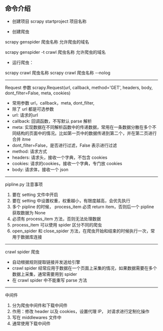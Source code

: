 命令介绍
----
- 创建项目
scrapy startproject 项目名称

- 创建爬虫

scrapy genspider 爬虫名称 允许爬虫的域名

scrapy genspider -t crawl 爬虫名称 允许爬虫的域名

- 运行爬虫：

scrapy crawl 爬虫名称
scrapy crawl 爬虫名称 --nolog

----
Request 参数
scrapy.Request(url, callback, method='GET', headers, body, dont_filter=False, meta, cookies)
- 常用参数 url，callback，meta, dont_filter,
- 除了 url 都是可选参数
- url: 请求的url
- callback: 回调函数，不写默认 parse 解析
- meta: 实现数据在不同解析函数中的传递数据，常用在一条数据分散在多个不同结构的页面中的情况。比如第一页中的数据传递到第二个，并在第二页进行合并 itme
- dont_filter=False，是否进行过滤，False 表示进行过滤
- method: 请求方式
- headers: 请求头，接收一个字典，不包含 cookies
- cookies: 请求的cookies，接收一个字典，专门放 cookies
- body: 请求体，接收一个 json

----
pipline.py 注意事项
1. 要在 setting 文件中开启
2. 要在 setting 中设置权重，权重越小，有限度越高，会优先执行
3. 多个 pipline 的时候， process_item 必须 return item，否则后一个 pipline 获取数据为 None
4. 必须有 process_item 方法，否则无法处理数据
5. process_item 可以使用 spider 区分不同的爬虫
6. open_spider 和 close_spider 方法，在爬虫开始和结束的时候执行一次，常用于数据库连接

----
crawl spider 爬虫
- 自动根据规则提取链接并发送给引擎
- crawl spider 经常应用于数据在一个页面上采集的情况，如果数据需要在多个数据上采集，通常需要用到 spider
- 在 crawl spider 中不能重写 parse 方法

----
中间件
1. 分为爬虫中间件和下载中间件
2. 作用：修改 header 以及 cookies，设置代理 IP， 对请求进行定制化操作
3. 写在 middlewares 文件中
4. 通常使用下载中间件